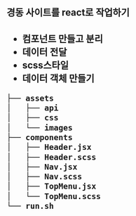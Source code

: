 <h2>경동 사이트를 react로 작업하기<h2>

- 컴포넌트 만들고 분리
- 데이터 전달
- scss스타일
- 데이터 객체 만들기

  
```bash
├── assets
│   ├── api
│   ├── css
│   └── images
├── components
│   ├── Header.jsx
│   ├── Header.scss
│   ├── Nav.jsx
│   ├── Nav.scss
│   ├── TopMenu.jsx
│   └── TopMenu.scss
└── run.sh
``` 
